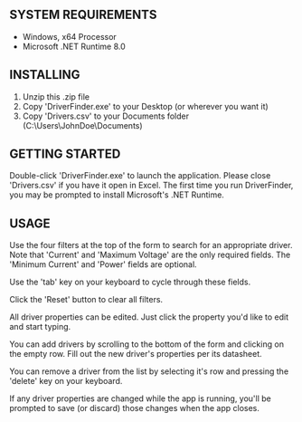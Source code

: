 ## SYSTEM REQUIREMENTS
- Windows, x64 Processor
- Microsoft .NET Runtime 8.0

## INSTALLING
1. Unzip this .zip file
2. Copy 'DriverFinder.exe' to your Desktop (or wherever you want it)
3. Copy 'Drivers.csv' to your Documents folder (C:\Users\JohnDoe\Documents\)

## GETTING STARTED
Double-click 'DriverFinder.exe' to launch the application. Please close 'Drivers.csv' if you have it open in Excel. The first time you run DriverFinder, you may be prompted to install Microsoft's .NET Runtime.

## USAGE
Use the four filters at the top of the form to search for an appropriate driver. Note that 'Current' and 'Maximum Voltage' are the only required fields. The 'Minimum Current' and 'Power' fields are optional. 

Use the 'tab' key on your keyboard to cycle through these fields.

Click the 'Reset' button to clear all filters.

All driver properties can be edited. Just click the property you'd like to edit and start typing.

You can add drivers by scrolling to the bottom of the form and clicking on the empty row. Fill out the new driver's properties per its datasheet.

You can remove a driver from the list by selecting it's row and pressing the 'delete' key on your keyboard.

If any driver properties are changed while the app is running, you'll be prompted to save (or discard) those changes when the app closes.
